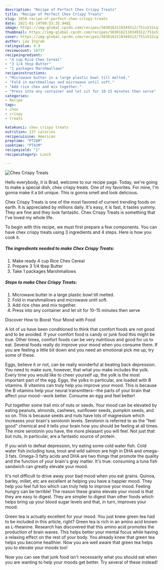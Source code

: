 ```yaml
---
description: "Recipe of Perfect Chex Crispy Treats"
title: "Recipe of Perfect Chex Crispy Treats"
slug: 1850-recipe-of-perfect-chex-crispy-treats
date: 2021-01-14T09:53:35.948Z
image: https://img-global.cpcdn.com/recipes/5030162110349312/751x532cq70/chex-crispy-treats-recipe-main-photo.jpg
thumbnail: https://img-global.cpcdn.com/recipes/5030162110349312/751x532cq70/chex-crispy-treats-recipe-main-photo.jpg
cover: https://img-global.cpcdn.com/recipes/5030162110349312/751x532cq70/chex-crispy-treats-recipe-main-photo.jpg
author: Leo Ingram
ratingvalue: 4.9
reviewcount: 18737
recipeingredient:
- "4 cup Rice Chex Cereal"
- "3 1/4 tbsp Butter"
- "1 packages Marshmallows"
recipeinstructions:
- "Microwave butter in a large plastic bowl till melted."
- "Fold in marshmallows and microwave until soft."
- "Add rice chex and mix together."
- "Press into any container and let sit for 10-15 minutes then serve"
categories:
- Recipe
tags:
- chex
- crispy
- treats

katakunci: chex crispy treats 
nutrition: 137 calories
recipecuisine: American
preptime: "PT28M"
cooktime: "PT42M"
recipeyield: "1"
recipecategory: Lunch

---
```



![Chex Crispy Treats](https://img-global.cpcdn.com/recipes/5030162110349312/751x532cq70/chex-crispy-treats-recipe-main-photo.jpg)

Hello everybody, it is Brad, welcome to our recipe page. Today, we're going to make a special dish, chex crispy treats. One of my favorites. For mine, I'm gonna make it a bit unique. This is gonna smell and look delicious.



Chex Crispy Treats is one of the most favored of current trending foods on earth. It is appreciated by millions daily. It's easy, it is fast, it tastes yummy. They are fine and they look fantastic. Chex Crispy Treats is something that I've loved my whole life.


To begin with this recipe, we must first prepare a few components. You can have chex crispy treats using 3 ingredients and 4 steps. Here is how you cook it.

<!--inarticleads1-->

##### The ingredients needed to make Chex Crispy Treats:

1. Make ready 4 cup Rice Chex Cereal
1. Prepare 3 1/4 tbsp Butter
1. Take 1 packages Marshmallows




<!--inarticleads2-->

##### Steps to make Chex Crispy Treats:

1. Microwave butter in a large plastic bowl till melted.
1. Fold in marshmallows and microwave until soft.
1. Add rice chex and mix together.
1. Press into any container and let sit for 10-15 minutes then serve




Discover How to Boost Your Mood with Food


A lot of us have been conditioned to think that comfort foods are not good and to be avoided. If your comfort food is candy or junk food this might be true. Other times, comfort foods can be very nutritious and good for us to eat. Several foods really do improve your mood when you consume them. If you are feeling a little bit down and you need an emotional pick me up, try some of these.

Eggs, believe it or not, can be really wonderful at beating back depression. You need to make sure, however, that what you make includes the yolk. Every time you would like to cheer yourself up, the yolk is the most important part of the egg. Eggs, the yolks in particular, are loaded with B vitamins. B vitamins can truly help you improve your mood. This is because the B vitamins help your neural transmitters--the parts of your brain that affect your mood--work better. Consume an egg and feel better!

Put together some trail mix of nuts or seeds. Your mood can be elevated by eating peanuts, almonds, cashews, sunflower seeds, pumpkin seeds, and so on. This is because seeds and nuts have lots of magnesium which increases your brain's serotonin levels. Serotonin is referred to as the "feel good" chemical and it tells your brain how you should be feeling at all times. The more serotonin you have, the more pleasant you will feel. Not just that but nuts, in particular, are a fantastic source of protein.

If you wish to defeat depression, try eating some cold water fish. Cold water fish including tuna, trout and wild salmon are high in DHA and omega-3 fats. Omega-3 fatty acids and DHA are two things that promote the quality and the function of your brain's gray matter. It's true: consuming a tuna fish sandwich can greatly elevate your mood. 

It's not difficult to drive away your bad mood when you eat grains. Quinoa, barley, millet, etc are excellent at helping you have a happier mood. They help you feel full too which can truly help to improve your mood. Feeling hungry can be terrible! The reason these grains elevate your mood is that they are easy to digest. They are simpler to digest than other foods which helps bring up your blood sugar levels and that, in turn, improves your mood.

Green tea is actually excellent for your mood. You just knew green tea had to be included in this article, right? Green tea is rich in an amino acid known as L-theanine. Research has discovered that this amino acid promotes the production of brain waves. This helps better your mental focus while having a relaxing effect on the rest of your body. You already knew that green tea helps you become healthier. Now you are well aware that green tea helps you to elevate your moods too!

Now you can see that junk food isn't necessarily what you should eat when you are wanting to help your moods get better. Try several of these instead!

